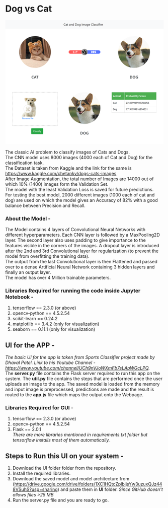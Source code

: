 # Dog vs Cat

![alt text](https://github.com/kanakmi/dogvscat/blob/main/Cover.png?raw=True)

The classic AI problem to classify images of Cats and Dogs.<br>
The CNN model uses 8000 images (4000 each of Cat and Dog) for the classification task.<br>
The Dataset is taken from Kaggle and the link for the same is https://www.kaggle.com/chetankv/dogs-cats-images <br>
After Image Augmentation, the total number of Images are 14000 out of which 10% (1400) images form the Validation Set.<br>
The model with the least Validation Loss is saved for future predictions.<br>
For testing the best model, 2000 different images (1000 each of cat and dog) are used on which the model gives an Accuracy of 82% with a good balance between Precision and Recall.<br>

### About the Model -
The Model contains 4 layers of Convolutional Neural Networks with different hyperparameters. Each CNN layer is followed by a MaxPooling2D layer. The second layer also uses padding to give importance to the features visible in the corners of the images. A dropout layer is introduced after the 2nd and 3rd Convolutional layer for regularization (to prevent the model from overfitting the training data).<br>
The output from the last Convolutional layer is then Flattened and passed over to a dense Artificial Neural Network containing 3 hidden layers and finally an output layer.<br>
The model has over 4 Million trainable parameters.

### Libraries Required for running the code inside Jupyter Notebook -
1. tensorflow == 2.3.0 (or above)
2. opencv-python == 4.5.2.54
3. scikit-learn == 0.24.2
4. matplotlib == 3.4.2 (only for visualization)
5. seaborn == 0.11.1 (only for visualization)

## UI for the APP -
<i>The basic UI for the app is taken from Sports Classifier project made by Dhaval Patel. Link to his Youtube Channel - https://www.youtube.com/channel/UCh9nVJoWXmFb7sLApWGcLPQ. </i><br>
The <b>server.py</b> file contains the Flask server required to run this app on the system.
The <b>util.py</b> file contains the steps that are performed once the user uploads an image to the app. The saved model is loaded from the memory and input image is preprocessed, predictions are made and the result is routed to the <b>app.js</b> file which maps the output onto the Webpage.<br>

### Libraries Required for GUI -
1. tensorflow == 2.3.0 (or above)
2. opencv-python == 4.5.2.54
3. Flask == 2.0.1 <br>
<i>There are more libraries mentioned in requirements.txt folder but tensorflow installs most of them automatically.</i>

## Steps to Run this UI on your system -

1. Download the UI folder folder from the repository.
2. Install the required libraries.
3. Download the saved model and model architecture from (https://drive.google.com/drive/folders/1XC1HQtcZplbjjsYw3uzuxQJz448VSuhS?usp=sharing) and paste them in <b>UI</b> folder. <i>*Since GitHub doesn't allows files >25 MB*</i>
4. Run the server.py file and you are ready to go.
